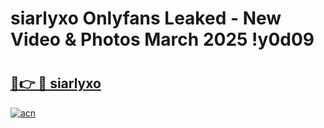 # siarlyxo Onlyfans Leaked - New Video & Photos March 2025 !y0d09

# <h2><a href="https://ttharc.iuczelnia.edu.pl?title=siarlyxo&ref=y0d09">🔗👉 🔴 siarlyxo</a></h2>

[![acn](https://github.com/user-attachments/assets/0f9c940e-d8b0-45ae-aac7-cd30a18b3e1c)](https://ttharc.iuczelnia.edu.pl?title=siarlyxo&ref=y0d09)

